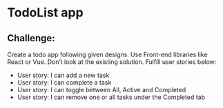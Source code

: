 # TodoList app

## Challenge:

Create a todo app following given designs. Use Front-end libraries like React or Vue. Don’t look at the existing solution. Fulfill user stories below:

- User story: I can add a new task
- User story: I can complete a task
- User story: I can toggle between All, Active and Completed
- User story: I can remove one or all tasks under the Completed tab
